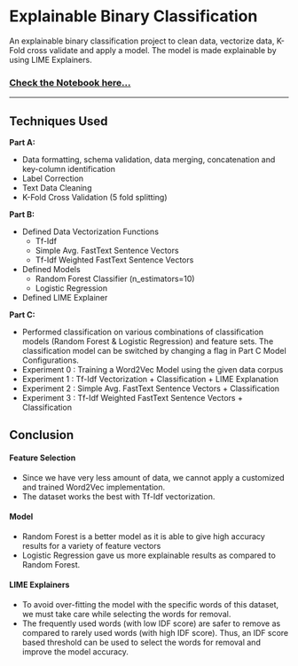 # Explainable Binary Classification
An explainable binary classification project to clean data, vectorize data, K-Fold cross validate and apply a model. The model is made explainable by using LIME Explainers.

### <a href='binary-classification-lime.ipynb'>Check the Notebook here...</a>

<hr/>

## Techniques Used

**Part A:**
- Data formatting, schema validation, data merging, concatenation and key-column identification
- Label Correction
- Text Data Cleaning
- K-Fold Cross Validation (5 fold splitting)

**Part B:**
- Defined Data Vectorization Functions
  - Tf-Idf
  - Simple Avg. FastText Sentence Vectors
  - Tf-Idf Weighted FastText Sentence Vectors
- Defined Models
  - Random Forest Classifier (n_estimators=10)
  - Logistic Regression
- Defined LIME Explainer

**Part C:**
- Performed classification on various combinations of classification models (Random Forest & Logistic Regression) and feature sets. The classification model can be switched by changing a flag in Part C Model Configurations.
- Experiment 0 : Training a Word2Vec Model using the given data corpus
- Experiment 1 : Tf-Idf Vectorization + Classification + LIME Explanation
- Experiment 2 : Simple Avg. FastText Sentence Vectors + Classification
- Experiment 3 : Tf-Idf Weighted FastText Sentence Vectors + Classification


## Conclusion
#### Feature Selection
- Since we have very less amount of data, we cannot apply a customized and trained Word2Vec implementation.
- The dataset works the best with Tf-Idf vectorization.
#### Model
- Random Forest is a better model as it is able to give high accuracy results for a variety of feature vectors
- Logistic Regression gave us more explainable results as compared to Random Forest.
#### LIME Explainers
- To avoid over-fitting the model with the specific words of this dataset, we must take care while selecting the words for removal.
- The frequently used words (with low IDF score) are safer to remove as compared to rarely used words (with high IDF score). Thus, an IDF score based threshold can be used to select the words for removal and improve the model accuracy.
